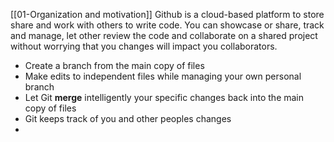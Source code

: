 [[01-Organization and motivation]]
Github is a cloud-based platform to store share and work with others to write code.
You can showcase or share, track and manage, let other review the code and collaborate on a shared project without worrying that you changes will impact you collaborators.

- Create a branch from the main copy of files
- Make edits to independent files while managing your own personal branch
- Let Git **merge** intelligently your specific changes back into the main copy of files
- Git keeps track of you and other peoples changes
-